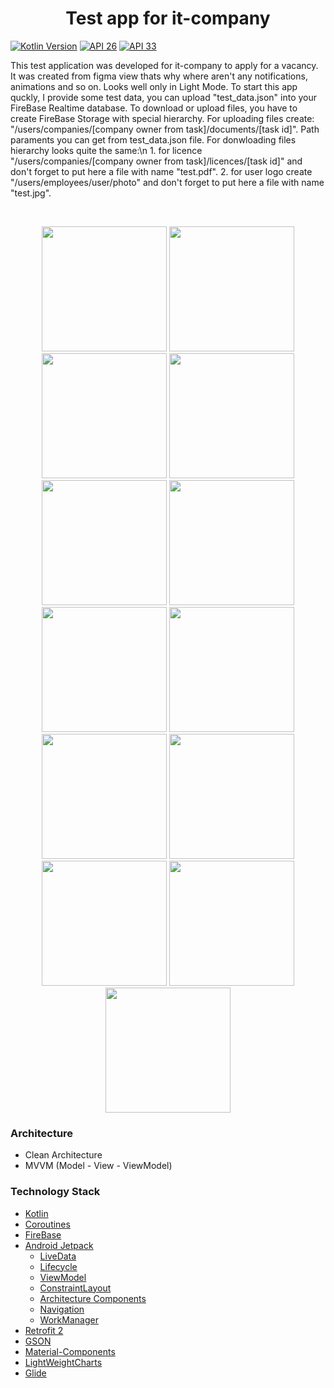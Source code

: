 <h1 align="center">Test app for it-company</h1>

<p align="left">
  <a href="https://kotlinlang.org"><img alt="Kotlin Version" src="https://img.shields.io/badge/kotlin-1.7.0-blue.svg"/></a>
  <a href="https://developer.android.com/studio/releases/platforms#8.0"><img alt="API 26" src="https://img.shields.io/badge/API-26%2B-brightgreen"/></a>
  <a href="https://developer.android.com/studio/releases/platforms#13"><img alt="API 33" src="https://img.shields.io/badge/API-33-brightgreen"/></a>
</p>


<p align="left">  
This test application was developed for it-company to apply for a vacancy. It was created from figma view thats why where aren't any notifications, animations and so on. Looks well only in Light Mode.
To start this app quckly, I provide some test data, you can upload "test_data.json" into your FireBase Realtime database. 
To download or upload files, you have to create FireBase Storage with special hierarchy. For uploading files create: "/users/companies/[company owner from task]/documents/[task id]". 
Path paraments you can get from test_data.json file. For donwloading files hierarchy looks quite the same:\n
1. for licence "/users/companies/[company owner from task]/licences/[task id]" and don't forget to put here a file with name "test.pdf".
2. for user logo create "/users/employees/user/photo" and don't forget to put here a file with name "test.jpg".
</p>
</br>

<p align="center">
<img src="readme_assets/Screenshot_1.jpg" width="200">
<img src="readme_assets/Screenshot_2.jpg" width="200">
<img src="readme_assets/Screenshot_3.jpg" width="200">
<img src="readme_assets/Screenshot_4.jpg" width="200">
<img src="readme_assets/Screenshot_5.jpg" width="200">
<img src="readme_assets/Screenshot_6.jpg" width="200">
<img src="readme_assets/Screenshot_7.jpg" width="200">
<img src="readme_assets/Screenshot_8.jpg" width="200">
<img src="readme_assets/Screenshot_9.jpg" width="200">
<img src="readme_assets/Screenshot_10.jpg" width="200">
<img src="readme_assets/Screenshot_11.jpg" width="200">
<img src="readme_assets/Screenshot_12.jpg" width="200">
<img src="readme_assets/Screenshot_13.jpg" width="200">
</p>
  
### Architecture
  * Clean Architecture
  * MVVM (Model - View - ViewModel)

### Technology Stack
  * [Kotlin](https://kotlinlang.org/)
  * [Coroutines](https://github.com/Kotlin/kotlinx.coroutines)
  * [FireBase](https://firebase.google.com/)
  * [Android Jetpack](https://developer.android.com/jetpack)
    * [LiveData](https://developer.android.com/topic/libraries/architecture/livedata)
    * [Lifecycle](https://developer.android.com/topic/libraries/architecture/lifecycle)
    * [ViewModel](https://developer.android.com/topic/libraries/architecture/viewmodel)
	* [ConstraintLayout](https://developer.android.com/training/constraint-layout)
	* [Architecture Components](https://developer.android.com/topic/libraries/architecture)
    * [Navigation](https://developer.android.com/guide/navigation)
    * [WorkManager](https://developer.android.com/topic/libraries/architecture/workmanager)
  * [Retrofit 2](https://square.github.io/retrofit/)
  * [GSON](https://github.com/google/gson)
  * [Material-Components](https://github.com/material-components/material-components-android)
  * [LightWeightCharts](https://tradingview.github.io/lightweight-charts/)
  * [Glide](https://bumptech.github.io/glide/)